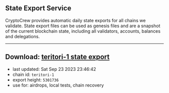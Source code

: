 ## State Export Service
CryptoCrew provides automatic daily state exports for all chains we validate. State export files can be used as genesis files and are a snapshot of the current blockchain state, including all validators, accounts, balances and delegations.

---
**Download: [teritori-1 state export](https://dl.ccvalidators.com/SERVICE/teritori/teritori-1_export_5301736.json)**
---

- last updated: Sat Sep 23 2023 23:46:42
- chain id: `teritori-1`
- export height: `5301736`
- use for: airdrops, local tests, chain recovery

